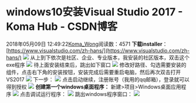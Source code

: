 # windows10安装Visual Studio 2017 - Koma Hub - CSDN博客
2018年05月09日 12:49:22[Koma_Wong](https://me.csdn.net/Rong_Toa)阅读数：4571
**下载installer**：[https://www.visualstudio.com/zh-hans/](https://www.visualstudio.com/zh-hans/)
![](https://img-blog.csdn.net/20180509123744209)
从上到下依次是社区、企业、专业版本，我安装的社区版本，双击这个exe程序
![](https://img-blog.csdn.net/20180509123846329)
待上面安装结束后，跳出如下窗口
![](https://img-blog.csdn.net/20180509123944544)
修改好路径、勾选需要安装的组件，点击右下角的安装按钮，安装完成后需要重启电脑，然后再次双击打开VS2017
![](https://img-blog.csdn.net/20180509124403479)
下一步：
![](https://img-blog.csdn.net/20180509124435615)
点击启动继续，注册账号（我用的qq邮箱），登录就可以得到授权
![](https://img-blog.csdn.net/20180509124606447)
**创建第一个windows桌面程序：**
新建>项目>Windows桌面应用程序
![](https://img-blog.csdn.net/20180509124737128)
点击调试运行程序：
![](https://img-blog.csdn.net/20180509124808182)
跳出windows程序窗口：
![](https://img-blog.csdn.net/20180509124837387)

